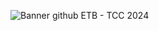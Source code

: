 ![Banner github ETB - TCC 2024](https://github.com/Samm-Rod/tcc-etb_06-2024/assets/86389730/945ee3bd-3656-489d-8f3f-6ef3ec4807be)

